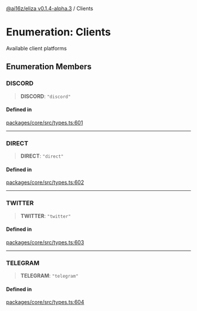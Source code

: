 [@ai16z/eliza v0.1.4-alpha.3](../index.md) / Clients

# Enumeration: Clients

Available client platforms

## Enumeration Members

### DISCORD

> **DISCORD**: `"discord"`

#### Defined in

[packages/core/src/types.ts:601](https://github.com/christroutner/eliza/blob/main/packages/core/src/types.ts#L601)

***

### DIRECT

> **DIRECT**: `"direct"`

#### Defined in

[packages/core/src/types.ts:602](https://github.com/christroutner/eliza/blob/main/packages/core/src/types.ts#L602)

***

### TWITTER

> **TWITTER**: `"twitter"`

#### Defined in

[packages/core/src/types.ts:603](https://github.com/christroutner/eliza/blob/main/packages/core/src/types.ts#L603)

***

### TELEGRAM

> **TELEGRAM**: `"telegram"`

#### Defined in

[packages/core/src/types.ts:604](https://github.com/christroutner/eliza/blob/main/packages/core/src/types.ts#L604)
